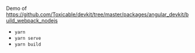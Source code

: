 Demo of https://github.com/Toxicable/devkit/tree/master/packages/angular_devkit/build_webpack_nodejs

- `yarn`
- `yarn serve`
- `yarn build`